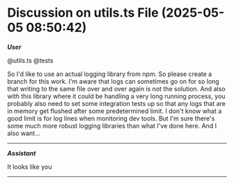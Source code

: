 <!-- Generated by SpecStory -->

# Discussion on utils.ts File (2025-05-05 08:50:42)

_**User**_

@utils.ts @tests 

So I'd like to use an actual logging library from npm. So please create a branch for this work. I'm aware that logs can sometimes go on for so long that writing to the same file over and over again is not the solution. And also with this library where it could be handling a very long running process, you probably also need to set some integration tests up so that any logs that are in memory get flushed after some predetermined limit. I don't know what a good limit is for log lines when monitoring dev tools. But I'm sure there's some much more robust logging libraries than what I've done here. And I also want...

---

_**Assistant**_

It looks like you

---

